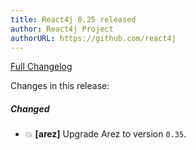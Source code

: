 ```yaml
---
title: React4j 0.25 released
author: React4j Project
authorURL: https://github.com/react4j
---
```


[Full Changelog](https://github.com/react4j/react4j/compare/v0.24...v0.25)

Changes in this release:

##### Changed
* 💥 **\[arez\]** Upgrade Arez to version `0.35`.
